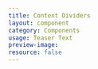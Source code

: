 ```yaml
---
title: Content Dividers
layout: component
category: Components
usage: Teaser Text
preview-image:
resource: false
---
```

